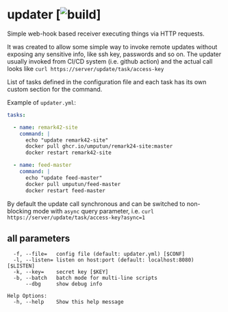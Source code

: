 # updater [![build](https://github.com/umputun/updater/actions/workflows/ci.yml/badge.svg)]

Simple web-hook based receiver executing things via HTTP requests.

It was created to allow some simple way to invoke remote updates without exposing any sensitive info, like ssh key, passwords and so on. The updater usually invoked from CI/CD system (i.e. github action) and the actual call looks like `curl https://server/update/task/access-key`

List of tasks defined in the configuration file and each task has its own custom section for the command.

Example of `updater.yml`:

```yaml
tasks:

  - name: remark42-site
    command: |
      echo "update remark42-site"
      docker pull ghcr.io/umputun/remark24-site:master
      docker restart remark42-site

  - name: feed-master
    command: |
      echo "update feed-master"
      docker pull umputun/feed-master
      docker restart feed-master
```

By default the update call synchronous and can be switched to non-blocking mode with `async` query parameter, i.e. `curl https://server/update/task/access-key?async=1`

## all parameters

```
  -f, --file=   config file (default: updater.yml) [$CONF]
  -l, --listen= listen on host:port (default: localhost:8080) [$LISTEN]
  -k, --key=    secret key [$KEY]
  -b, --batch   batch mode for multi-line scripts
      --dbg     show debug info

Help Options:
  -h, --help    Show this help message

```